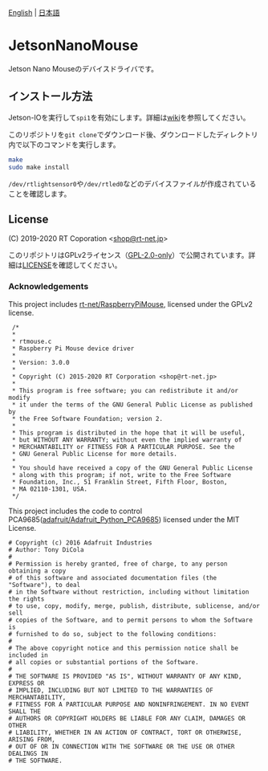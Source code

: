 [English](README.en.md) | [日本語](README.md)

# JetsonNanoMouse

Jetson Nano Mouseのデバイスドライバです。

## インストール方法

Jetson-IOを実行して`spi1`を有効にします。詳細は[wiki](https://github.com/rt-net/JetsonNanoMouse/wiki/Jetson-IO%E3%82%92%E7%94%A8%E3%81%84%E3%81%A6SPI1%E3%82%92%E6%9C%89%E5%8A%B9%E5%8C%96)を参照してください。

このリポジトリを`git clone`でダウンロード後、ダウンロードしたディレクトリ内で以下のコマンドを実行します。

```sh
make
sudo make install
```

`/dev/rtlightsensor0`や`/dev/rtled0`などのデバイスファイルが作成されていることを確認します。

## License

(C) 2019-2020 RT Coporation \<shop@rt-net.jp\>

このリポジトリはGPLv2ライセンス（[GPL-2.0-only](https://spdx.org/licenses/GPL-2.0-only.html)）で公開されています。詳細は[LICENSE](./LICENSE)を確認してください。

### Acknowledgements

This project includes [rt-net/RaspberryPiMouse](https://github.com/rt-net/RaspberryPiMouse), licensed under the GPLv2 license.
```
 /*
 *
 * rtmouse.c
 * Raspberry Pi Mouse device driver
 *
 * Version: 3.0.0
 *
 * Copyright (C) 2015-2020 RT Corporation <shop@rt-net.jp>
 *
 * This program is free software; you can redistribute it and/or modify
 * it under the terms of the GNU General Public License as published by
 * the Free Software Foundation; version 2.
 * 
 * This program is distributed in the hope that it will be useful,
 * but WITHOUT ANY WARRANTY; without even the implied warranty of
 * MERCHANTABILITY or FITNESS FOR A PARTICULAR PURPOSE. See the
 * GNU General Public License for more details.
 * 
 * You should have received a copy of the GNU General Public License
 * along with this program; if not, write to the Free Software
 * Foundation, Inc., 51 Franklin Street, Fifth Floor, Boston,
 * MA 02110-1301, USA.
 */
```

This project includes the code to control PCA9685([adafruit/Adafruit_Python_PCA9685](https://github.com/adafruit/Adafruit_Python_PCA9685)) licensed under the MIT License.
```
# Copyright (c) 2016 Adafruit Industries
# Author: Tony DiCola
#
# Permission is hereby granted, free of charge, to any person obtaining a copy
# of this software and associated documentation files (the "Software"), to deal
# in the Software without restriction, including without limitation the rights
# to use, copy, modify, merge, publish, distribute, sublicense, and/or sell
# copies of the Software, and to permit persons to whom the Software is
# furnished to do so, subject to the following conditions:
#
# The above copyright notice and this permission notice shall be included in
# all copies or substantial portions of the Software.
#
# THE SOFTWARE IS PROVIDED "AS IS", WITHOUT WARRANTY OF ANY KIND, EXPRESS OR
# IMPLIED, INCLUDING BUT NOT LIMITED TO THE WARRANTIES OF MERCHANTABILITY,
# FITNESS FOR A PARTICULAR PURPOSE AND NONINFRINGEMENT. IN NO EVENT SHALL THE
# AUTHORS OR COPYRIGHT HOLDERS BE LIABLE FOR ANY CLAIM, DAMAGES OR OTHER
# LIABILITY, WHETHER IN AN ACTION OF CONTRACT, TORT OR OTHERWISE, ARISING FROM,
# OUT OF OR IN CONNECTION WITH THE SOFTWARE OR THE USE OR OTHER DEALINGS IN
# THE SOFTWARE.
```
